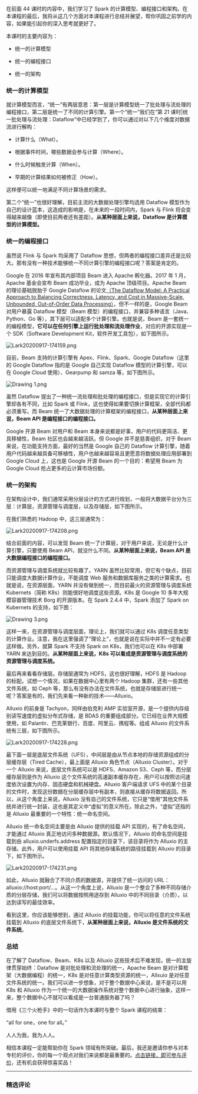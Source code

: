 <p data-nodeid="87842" class="">在前面 44 课时的内容中，我们学习了 Spark 的计算模型、编程接口和架构。在本课程的最后，我将从这几个方面对本课程进行总结并展望，帮你巩固之前学的内容，如果能引起你的深入思考就更好了。</p>
<p data-nodeid="87843">本课时的主要内容为：</p>
<ul data-nodeid="87844">
<li data-nodeid="87845">
<p data-nodeid="87846">统一的计算模型</p>
</li>
<li data-nodeid="87847">
<p data-nodeid="87848">统一的编程接口</p>
</li>
<li data-nodeid="87849">
<p data-nodeid="87850">统一的架构</p>
</li>
</ul>
<h3 data-nodeid="87851">统一的计算模型</h3>
<p data-nodeid="87852">就计算模型而言，“统一”有两层意思：第一层是计算模型统一了批处理与流处理的编程接口，第二层是统一了不同的计算引擎。第一个“统一”我们在“第 21 课时|统一批处理与流处理：Dataflow”中已经学到了，你可以通过对以下几个维度对数据流进行解构：</p>
<ul data-nodeid="87853">
<li data-nodeid="87854">
<p data-nodeid="87855">计算什么（What）。</p>
</li>
<li data-nodeid="87856">
<p data-nodeid="87857">根据事件时间，哪些数据会参与计算（Where）。</p>
</li>
<li data-nodeid="87858">
<p data-nodeid="87859">什么时候触发计算（When）。</p>
</li>
<li data-nodeid="87860">
<p data-nodeid="87861">早期的计算结果如何被修正（How）。</p>
</li>
</ul>
<p data-nodeid="87862">这样便可以统一地满足不同计算场景的需求。</p>
<p data-nodeid="87863">第二个“统一”也很好理解，目前主流的大数据处理引擎均选用 Dataflow 模型作为自己的设计蓝本，这造成的影响是，在未来的一段时间内，Spark 与 Flink 将会变得越来越像（即使目前两者还有差距）。<strong data-nodeid="87912">从某种层面上来说，Dataflow 是计算模型的计算模型。</strong></p>
<h3 data-nodeid="87864">统一的编程接口</h3>
<p data-nodeid="87865">虽然说 Flink 与 Spark 均采用了 Dataflow 思想，但两者的编程接口差异还是比较大。那有没有一种技术能够统一不同计算引擎的编程接口呢？答案是肯定的。</p>
<p data-nodeid="88161">Google 在 2016 年宣布其内部项目 Beam 进入 Apache 孵化器。2017 年 1 月，Apache 基金会宣布 Beam 成功毕业，成为 Apache 顶级项目。Apache Beam 的理论基础脱胎于 Google Dataflow 的论文<a href="https://www.vldb.org/pvldb/vol8/p1792-Akidau.pdf" data-nodeid="88166">（</a><a href="https://www.vldb.org/pvldb/vol8/p1792-Akidau.pdf" data-nodeid="88169">The Dataflow Model: A Practical Approach to Balancing Correctness, Latency, and Cost in Massive-Scale, Unbounded, Out-of-Order Data Processing</a><a href="https://www.vldb.org/pvldb/vol8/p1792-Akidau.pdf" data-nodeid="88172">）</a>，但不一样的是，Google Beam 对用户暴露 Dataflow 模型（Beam 模型）的编程接口，并兼容多种语言（Java、Python、Go 等），其下层可以适配多个计算引擎。也就是说，Beam 是一套统一的编程模型，<strong data-nodeid="88178">它可以在任何引擎上运行批处理和流处理作业</strong>，对应的开源实现是一个 SDK（Software Development Kit，软件开发工具包），如下图所示。</p>
<p data-nodeid="88492"><img src="https://s0.lgstatic.com/i/image/M00/50/B2/Ciqc1F9jL9eABs9WAABSB58-zS8281.png" alt="Lark20200917-174159.png" data-nodeid="88495"></p>





<p data-nodeid="87868">目前，Beam 支持的计算引擎有 Apex、Flink、Spark、Google Dataflow（这里的 Google Dataflow 指的是 Google 自己实现 Dataflow 模型的计算引擎，可以在 Google Cloud 使用）、Gearpump 和 samza 等，如下图所示。</p>
<p data-nodeid="87869"><img src="https://s0.lgstatic.com/i/image/M00/4F/76/CgqCHl9gb3OAKxf0AAA2eQRmQQg503.png" alt="Drawing 1.png" data-nodeid="87937"></p>
<p data-nodeid="87870">虽然 Dataflow 提出了一种统一流处理和批处理的编程接口，但是实现它的计算引擎却各有不同，比如 Spark 或 Flink，这也使得如果要切换计算框架，全部代码都必须重写。而 Beam 统一了大数据处理的计算框架的编程接口，<strong data-nodeid="87942">从某种层面上来说，Beam API 是编程接口的编程接口。</strong></p>
<p data-nodeid="87871">Google 开源 Beam 对用户和 Beam 本身来说都是好事，用户的代码更简洁、更具移植性，Beam 社区也会越来越活跃。但 Google 并不是慈善组织，对于 Beam 来说，在功能支持方面，最好的当然是 Google 自己的 Dataflow 计算引擎，随着用户代码越来越具备可移植性，用户也越来越容易且更愿意将数据处理应用部署到 Google Cloud 上，这也是 Google 开源 Beam 的一个目的：希望用 Beam 为 Google Cloud 抢占更多的云计算市场份额。</p>
<h3 data-nodeid="87872">统一的架构</h3>
<p data-nodeid="87873">在架构设计中，我们通常采用分层设计的方式进行规划，一般将大数据平台分为三层：计算层，资源管理与调度层，以及存储层，如下图所示。</p>
<p data-nodeid="88949">在我们熟悉的 Hadoop 中，这三层通常为：</p>
<p data-nodeid="89265"><img src="https://s0.lgstatic.com/i/image/M00/50/BD/CgqCHl9jL-qAHEh7AAA7B7KqYWU300.png" alt="Lark20200917-174208.png" data-nodeid="89268"></p>





<p data-nodeid="87876">结合前面的内容，可以发现 Beam 统一了计算层，对于用户来说，无论是什么计算引擎，只要使用 Beam API，就没什么不同。<strong data-nodeid="87954">从某种层面上来说，Beam API 是大数据编程接口的编程接口。</strong></p>
<p data-nodeid="87877">而资源管理与调度系统就比较有趣了。YARN 虽然比较常用，但它有个缺点，目前只能调度大数据计算作业，不能调度 Web 服务和数据库服务之类的计算需求。也就是说，在资源层面，YARN 并没有做到统一，而目前最火的资源管理与调度系统 Kubernets（简称 K8s）则能很好地调度这些资源。K8s 是 Google 10 多年大规模容器管理技术 Borg 的开源版本。在 Spark 2.4.4 中，Spark 添加了 Spark on Kubernets 的支持，如下图：</p>
<p data-nodeid="87878"><img src="https://s0.lgstatic.com/i/image/M00/4F/6B/Ciqc1F9gb4KAW7eHAABZ9dYwV58197.png" alt="Drawing 3.png" data-nodeid="87958"></p>
<p data-nodeid="87879">这样一来，在资源管理与调度层面，理论上，我们就可以通过 K8s 调度任意类型的计算作业。注意，我在这里强调了“理论上”，也就是说在实际中并不一定有必要这样做。另外，就算 Spark 不支持 Spark on K8s，我们也可以在 K8s 中部署 YARN 来达到目的。<strong data-nodeid="87963">从某种层面上来说，K8s 可以看成是资源管理与调度系统的资源管理与调度系统。</strong></p>
<p data-nodeid="87880">最后再来看看存储层。存储层通常为 HDFS，这也很好理解，HDFS 是 Hadoop 的标配。试想一个情况，如果在数据中心里有两个 Hadoop 集群，还有一些其他文件系统，如 Ceph 等，那么有没有办法在文件系统，也就是存储层进行统一呢？答案是有的，我们先来看一种新的技术——Alluxio。</p>
<p data-nodeid="87881">Alluxio 的前身是 Tachyon，同样由伯克利 AMP 实验室开源，是一个提供内存级别读写速度的虚拟分布式存储，是 BDAS 的重要组成部分。它已经在业界大规模使用，如 Palantir、巴克莱银行、百度、阿里云、携程等。组成 Alluxio 的文件系统有三层，如下图所示。</p>
<p data-nodeid="90199"><img src="https://s0.lgstatic.com/i/image/M00/50/B2/Ciqc1F9jL_aAf0I8AABHqStNd4E590.png" alt="Lark20200917-174228.png" data-nodeid="90202"></p>

<p data-nodeid="89884">最下面一层是底层文件系统（UFS），中间层是由从节点本地的存储资源组成的分层缓存层（Tired Cache），最上面是 Alluxio 角色节点（Alluxio Cluster）。对于一个 Alluxio 来说，底层文件系统可以是 HDFS、Amazon S3、Ceph 等，而分层缓存层则是作为 Alluxio 这个文件系统的高速副本缓存存在，用户可以按照访问速度依次设置为内存、固态硬盘和机械硬盘。Alluxio 客户端请求 UFS 中的某个目录的文件时，发现这份数据在分层缓存层中有副本，则直接从缓存将数据返回。所以，从这个角度上来说，Alluxio 没有自己的文件系统，它只是“借用”其他文件系统并进行统一封装，这也是其定义中“虚拟”的意义所在。除此之外，“虚拟”还指的是 Alluxio 最重要的一个特性：统一命名空间。</p>



<p data-nodeid="91272">Alluxio 统一命名空间主要是由 Alluxio 提供的挂载 API 实现的，有了命名空间，才能通过 Alluxio 真正地访问多种数据源。默认情况下，Alluxio 的命名空间是挂载到由 alluxio.underfs.address 配置指定的目录下，该目录将作为 Alluxio 的主存储。此外，用户可以使用挂载 API 将其他存储系统的路径挂载到 Alluxio 的目录下，如下图所示。</p>
<p data-nodeid="91273"><img src="https://s0.lgstatic.com/i/image/M00/50/BD/CgqCHl9jMAGAQZtKAAFRgsWcjEI437.png" alt="Lark20200917-174231.png" data-nodeid="91277"></p>




<p data-nodeid="90502">如此，Alluxio 就融合了不同介质的数据源，并提供了统一访问的 URL：alluxio://host:port/…。从这一个角度上说，Alluxio 是一个整合了多种不同存储介质的分层存储，我们可以将数据按照用途存到 Alluxio 中的不同目录（介质），以达到读写的最佳效率。</p>


<p data-nodeid="87887">看到这里，你应该能够想到，通过 Alluxio 的挂载功能，你可以将任意的文件系统挂载到 Alluxio 的底层文件系统下，<strong data-nodeid="87980">从某种层面上来说，Alluxio 是文件系统的文件系统</strong>。</p>
<h3 data-nodeid="87888">总结</h3>
<p data-nodeid="87889">在了解了 Dataflow、Beam、K8s 以及 Alluxio 这些技术后不难发现，统一的主旋律贯穿始终：Dataflow 是对批处理和流处理的统一，Apache Beam 是对计算框架（大数据编程）的统一，K8s 是对任意计算类型资源的统一，Allxuio 是对任意文件系统的统一。我们可以进一步想象，对于整个数据中心来说，是不是可以用 K8s 和 Alluxio 作为一个统一的大数据操作系统对整个数据中心进行抽象，这样一来，整个数据中心不就可以看成是一台普通服务器了吗？</p>
<p data-nodeid="87890">借用《三个火枪手》中的一句话作为本课时与整个 Spark 课程的结束：</p>
<p data-nodeid="87891">“all for one，one for all。”</p>
<p data-nodeid="87892">人人为我，我为人人。</p>
<p data-nodeid="87893" class="">相信本课程一定能帮助你在 Spark 领域有所突破。最后，我还是邀请你参与对本专栏的评价，你的每一个观点对我们来说都是最重要的。<a href="https://wj.qq.com/s2/7164306/3a46/" data-nodeid="87989">点击链接，即可参与评价</a>，还有机会获得惊喜奖品！</p>

---

### 精选评论


